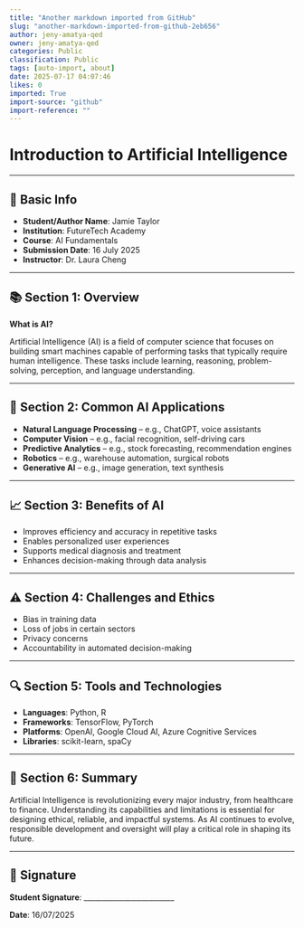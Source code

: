 ```yaml
---
title: "Another markdown imported from GitHub"
slug: "another-markdown-imported-from-github-2eb656"
author: jeny-amatya-qed
owner: jeny-amatya-qed
categories: Public
classification: Public
tags: [auto-import, about]
date: 2025-07-17 04:07:46
likes: 0
imported: True 
import-source: "github"
import-reference: ""
---
```


# Introduction to Artificial Intelligence

* * *

## 📌 Basic Info

- **Student/Author Name**: Jamie Taylor
- **Institution**: FutureTech Academy
- **Course**: AI Fundamentals
- **Submission Date**: 16 July 2025
- **Instructor**: Dr. Laura Cheng

* * *

## 📚 Section 1: Overview

**What is AI?**  

Artificial Intelligence (AI) is a field of computer science that focuses on building smart machines capable of performing tasks that typically require human intelligence. These tasks include learning, reasoning, problem-solving, perception, and language understanding.

* * *

## 🤖 Section 2: Common AI Applications

- **Natural Language Processing** – e.g., ChatGPT, voice assistants
- **Computer Vision** – e.g., facial recognition, self-driving cars
- **Predictive Analytics** – e.g., stock forecasting, recommendation engines
- **Robotics** – e.g., warehouse automation, surgical robots
- **Generative AI** – e.g., image generation, text synthesis

* * *

## 📈 Section 3: Benefits of AI

- Improves efficiency and accuracy in repetitive tasks
- Enables personalized user experiences
- Supports medical diagnosis and treatment
- Enhances decision-making through data analysis

* * *

## ⚠️ Section 4: Challenges and Ethics

- Bias in training data
- Loss of jobs in certain sectors
- Privacy concerns
- Accountability in automated decision-making

* * *

## 🔍 Section 5: Tools and Technologies

- **Languages**: Python, R
- **Frameworks**: TensorFlow, PyTorch
- **Platforms**: OpenAI, Google Cloud AI, Azure Cognitive Services
- **Libraries**: scikit-learn, spaCy

* * *

## 📝 Section 6: Summary

Artificial Intelligence is revolutionizing every major industry, from healthcare to finance. Understanding its capabilities and limitations is essential for designing ethical, reliable, and impactful systems. As AI continues to evolve, responsible development and oversight will play a critical role in shaping its future.

* * *

## 🔏 Signature

**Student Signature**: \_\_\_\_\_\_\_\_\_\_\_\_\_\_\_\_\_\_\_\_\_\_\_\_\_  

**Date**: 16/07/2025